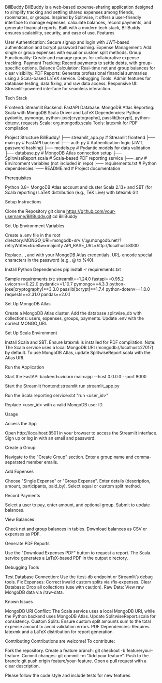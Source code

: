 BillBuddy
BillBuddy is a web-based expense-sharing application designed to simplify tracking and settling shared expenses among friends, roommates, or groups. Inspired by Splitwise, it offers a user-friendly interface to manage expenses, calculate balances, record payments, and generate financial reports. Built with a modern tech stack, BillBuddy ensures scalability, security, and ease of use.
Features

User Authentication: Secure signup and login with JWT-based authentication and bcrypt password hashing.
Expense Management: Add single or group expenses with equal or custom split methods.
Group Functionality: Create and manage groups for collaborative expense tracking.
Payment Tracking: Record payments to settle debts, with group-specific options.
Balance Calculation: Real-time net and group balances for clear visibility.
PDF Reports: Generate professional financial summaries using a Scala-based LaTeX service.
Debugging Tools: Admin features for database testing, data fixing, and raw data access.
Responsive UI: Streamlit-powered interface for seamless interaction.

Tech Stack

Frontend: Streamlit
Backend: FastAPI
Database: MongoDB Atlas
Reporting: Scala with MongoDB Scala Driver and LaTeX
Dependencies:
Python: pydantic, pymongo, python-jose[cryptography], passlib[bcrypt], python-dotenv, requests
Scala: org.mongodb.scala
Tools: latexmk for PDF compilation



Project Structure
BillBuddy/
├── streamlit_app.py      # Streamlit frontend
├── main.py               # FastAPI backend
├── auth.py               # Authentication logic (JWT, password hashing)
├── models.py             # Pydantic models for data validation
├── database.py           # MongoDB Atlas connection setup
├── SplitwiseReport.scala # Scala-based PDF reporting service
├── .env                  # Environment variables (not included in repo)
├── requirements.txt      # Python dependencies
└── README.md             # Project documentation

Prerequisites

Python 3.8+
MongoDB Atlas account and cluster
Scala 2.13+ and SBT (for Scala reporting)
LaTeX distribution (e.g., TeX Live) with latexmk
Git

Setup Instructions

Clone the Repository
git clone https://github.com/your-username/BillBuddy.git
cd BillBuddy


Set Up Environment Variables

Create a .env file in the root directory:MONGO_URI=mongodb+srv://<username>:<password>@<cluster>.mongodb.net/?retryWrites=true&w=majority
API_BASE_URL=http://localhost:8000


Replace <username>, <password>, and <cluster> with your MongoDB Atlas credentials. URL-encode special characters in the password (e.g., @ to %40).


Install Python Dependencies
pip install -r requirements.txt

Sample requirements.txt:
streamlit==1.24.0
fastapi==0.95.2
uvicorn==0.22.0
pydantic==1.10.7
pymongo==4.3.3
python-jose[cryptography]==3.3.0
passlib[bcrypt]==1.7.4
python-dotenv==1.0.0
requests==2.31.0
pandas==2.0.1


Set Up MongoDB Atlas

Create a MongoDB Atlas cluster.
Add the database splitwise_db with collections: users, expenses, groups, payments.
Update .env with the correct MONGO_URI.


Set Up Scala Environment

Install Scala and SBT.
Ensure latexmk is installed for PDF compilation.
Note: The Scala service uses a local MongoDB URI (mongodb://localhost:27017) by default. To use MongoDB Atlas, update SplitwiseReport.scala with the Atlas URI.


Run the Application

Start the FastAPI backend:uvicorn main:app --host 0.0.0.0 --port 8000


Start the Streamlit frontend:streamlit run streamlit_app.py


Run the Scala reporting service:sbt "run <user_id>"

Replace <user_id> with a valid MongoDB user ID.



Usage

Access the App

Open http://localhost:8501 in your browser to access the Streamlit interface.
Sign up or log in with an email and password.


Create a Group

Navigate to the "Create Group" section.
Enter a group name and comma-separated member emails.


Add Expenses

Choose "Single Expense" or "Group Expense".
Enter details (description, amount, participants, paid_by).
Select equal or custom split method.


Record Payments

Select a user to pay, enter amount, and optional group.
Submit to update balances.


View Balances

Check net and group balances in tables.
Download balances as CSV or expenses as PDF.


Generate PDF Reports

Use the "Download Expenses PDF" button to request a report.
The Scala service generates a LaTeX-based PDF in the output directory.



Debugging Tools

Test Database Connection: Use the /test-db endpoint or Streamlit’s debug tools.
Fix Expenses: Correct invalid custom splits via /fix-expenses.
Clear Database: Drop all collections (use with caution).
Raw Data: View raw MongoDB data via /raw-data.

Known Issues

MongoDB URI Conflict: The Scala service uses a local MongoDB URI, while the Python backend uses MongoDB Atlas. Update SplitwiseReport.scala for consistency.
Custom Splits: Ensure custom split amounts sum to the total expense amount to avoid validation errors.
PDF Dependencies: Requires latexmk and a LaTeX distribution for report generation.

Contributing
Contributions are welcome! To contribute:

Fork the repository.
Create a feature branch: git checkout -b feature/your-feature.
Commit changes: git commit -m "Add your feature".
Push to the branch: git push origin feature/your-feature.
Open a pull request with a clear description.

Please follow the code style and include tests for new features.
